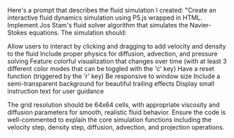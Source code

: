 Here's a prompt that describes the fluid simulation I created:
"Create an interactive fluid dynamics simulation using P5.js wrapped in HTML. Implement Jos Stam's fluid solver algorithm that simulates the Navier-Stokes equations. The simulation should:

Allow users to interact by clicking and dragging to add velocity and density to the fluid
Include proper physics for diffusion, advection, and pressure solving
Feature colorful visualization that changes over time (with at least 3 different color modes that can be toggled with the 'c' key)
Have a reset function (triggered by the 'r' key)
Be responsive to window size
Include a semi-transparent background for beautiful trailing effects
Display small instruction text for user guidance

The grid resolution should be 64x64 cells, with appropriate viscosity and diffusion parameters for smooth, realistic fluid behavior. Ensure the code is well-commented to explain the core simulation functions including the velocity step, density step, diffusion, advection, and projection operations.